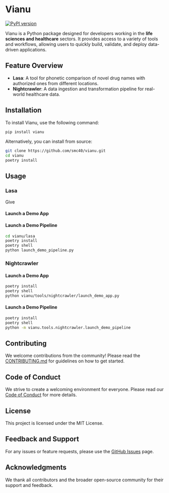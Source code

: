 # Vianu

[![PyPI version](https://badge.fury.io/py/vianu.svg?icon=si%3Apython)](https://badge.fury.io/py/vianu)  
<!-- [![Documentation Status](https://readthedocs.org/projects/vianu/badge/?version=latest)](https://vianu.readthedocs.io/en/latest/) -->

Vianu is a Python package designed for developers working in the **life sciences and healthcare** sectors. It provides access to a variety of tools and workflows, allowing users to quickly build, validate, and deploy data-driven applications.

## Feature Overview

- **Lasa**: A tool for phonetic comparison of novel drug names with authorized ones from different locations.
- **Nightcrawler**: A data ingestion and transformation pipeline for real-world healthcare data.

## Installation

To install Vianu, use the following command:

```bash
pip install vianu
```

Alternatively, you can install from source:

```bash
git clone https://github.com/smc40/vianu.git
cd vianu
poetry install
```


## Usage
### Lasa
Give
#### Launch a Demo App



#### Launch a Demo Pipeline

```bash
cd vianu/lasa
poetry install
poetry shell
python launch_demo_pipeline.py
```

### Nightcrawler

#### Launch a Demo App

```bash
poetry install
poetry shell
python vianu/tools/nightcrawler/launch_demo_app.py
```

#### Launch a Demo Pipeline

```bash
poetry install
poetry shell
python -m vianu.tools.nightcrawler.launch_demo_pipeline
```

## Contributing

We welcome contributions from the community! Please read the [CONTRIBUTING.md](CONTRIBUTING.md) for guidelines on how to get started.

## Code of Conduct

We strive to create a welcoming environment for everyone. Please read our [Code of Conduct](CODE_OF_CONDUCT.md) for more details.

## License

This project is licensed under the MIT License.

## Feedback and Support

For any issues or feature requests, please use the [GitHub Issues](https://github.com/smc40/vianu/issues) page.

## Acknowledgments

We thank all contributors and the broader open-source community for their support and feedback.